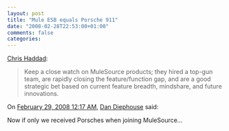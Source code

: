 ```yaml
---
layout: post
title: "Mule ESB equals Porsche 911"
date: "2008-02-28T22:53:00+01:00"
comments: false
categories: 
---
```


<p><a href="http://feeds.feedburner.com/~r/bgaps/~3/242864284/mule-esb-equals.html">Chris Haddad</a>:</p>

<blockquote>
<p>Keep a close watch on MuleSource products; they hired a top-gun team, are rapidly closing the feature/function gap, and are a good strategic bet based on current feature breadth, mindshare, and future innovations.</p>
</blockquote>

<section class="comments">



<div class="comment" id="comment-1640">
On <a href="#comment-1640" title="Permalink to this comment">February 29, 2008 12:17 AM</a>, <a href="http://netzooid.com" title="http://netzooid.com" rel="nofollow">Dan Diephouse</a>
said:
<p>Now if only we received Porsches when joining MuleSource&#8230;</p>


</section>

